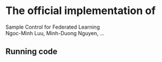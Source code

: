 # The official implementation of 
Sample Control for Federated Learning \
Ngoc-Minh Luu, Minh-Duong Nguyen, ...

## Running code
